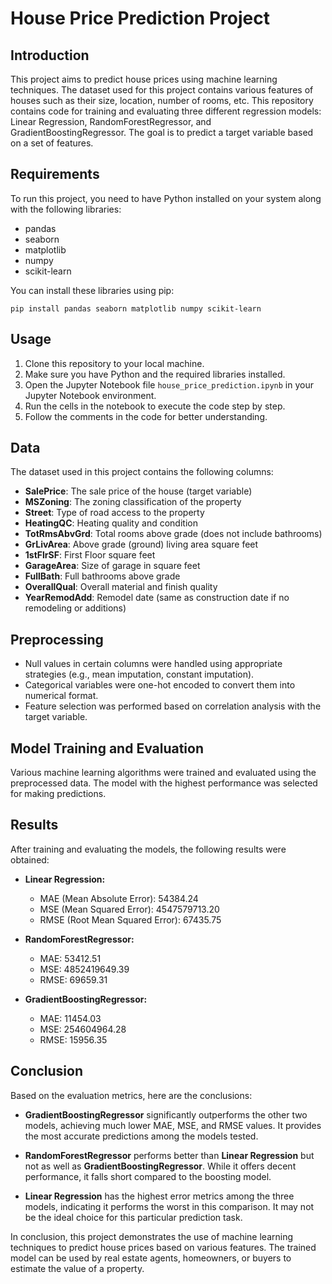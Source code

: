 # House Price Prediction Project

## Introduction
This project aims to predict house prices using machine learning techniques. The dataset used for this project contains various features of houses such as their size, location, number of rooms, etc. This repository contains code for training and evaluating three different regression models: Linear Regression, RandomForestRegressor, and GradientBoostingRegressor. The goal is to predict a target variable based on a set of features.

## Requirements
To run this project, you need to have Python installed on your system along with the following libraries:
- pandas
- seaborn
- matplotlib
- numpy
- scikit-learn

You can install these libraries using pip:
```
pip install pandas seaborn matplotlib numpy scikit-learn
```

## Usage
1. Clone this repository to your local machine.
2. Make sure you have Python and the required libraries installed.
3. Open the Jupyter Notebook file `house_price_prediction.ipynb` in your Jupyter Notebook environment.
4. Run the cells in the notebook to execute the code step by step.
5. Follow the comments in the code for better understanding.

## Data
The dataset used in this project contains the following columns:
- **SalePrice**: The sale price of the house (target variable)
- **MSZoning**: The zoning classification of the property
- **Street**: Type of road access to the property
- **HeatingQC**: Heating quality and condition
- **TotRmsAbvGrd**: Total rooms above grade (does not include bathrooms)
- **GrLivArea**: Above grade (ground) living area square feet
- **1stFlrSF**: First Floor square feet
- **GarageArea**: Size of garage in square feet
- **FullBath**: Full bathrooms above grade
- **OverallQual**: Overall material and finish quality
- **YearRemodAdd**: Remodel date (same as construction date if no remodeling or additions)

## Preprocessing
- Null values in certain columns were handled using appropriate strategies (e.g., mean imputation, constant imputation).
- Categorical variables were one-hot encoded to convert them into numerical format.
- Feature selection was performed based on correlation analysis with the target variable.

## Model Training and Evaluation
Various machine learning algorithms were trained and evaluated using the preprocessed data. The model with the highest performance was selected for making predictions.

## Results

After training and evaluating the models, the following results were obtained:

- **Linear Regression:**
  - MAE (Mean Absolute Error): 54384.24
  - MSE (Mean Squared Error): 4547579713.20
  - RMSE (Root Mean Squared Error): 67435.75

- **RandomForestRegressor:**
  - MAE: 53412.51
  - MSE: 4852419649.39
  - RMSE: 69659.31

- **GradientBoostingRegressor:**
  - MAE: 11454.03
  - MSE: 254604964.28
  - RMSE: 15956.35

## Conclusion

Based on the evaluation metrics, here are the conclusions:

- **GradientBoostingRegressor** significantly outperforms the other two models, achieving much lower MAE, MSE, and RMSE values. It provides the most accurate predictions among the models tested.

- **RandomForestRegressor** performs better than **Linear Regression** but not as well as **GradientBoostingRegressor**. While it offers decent performance, it falls short compared to the boosting model.

- **Linear Regression** has the highest error metrics among the three models, indicating it performs the worst in this comparison. It may not be the ideal choice for this particular prediction task.

In conclusion, this project demonstrates the use of machine learning techniques to predict house prices based on various features. The trained model can be used by real estate agents, homeowners, or buyers to estimate the value of a property. 
